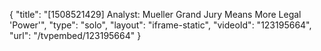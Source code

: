 {
    "title": "[1508521429] Analyst: Mueller Grand Jury Means More Legal 'Power'",
    "type": "solo",
    "layout": "iframe-static",
    "videoId": "123195664",
    "url": "\/tvpembed\/123195664"
}